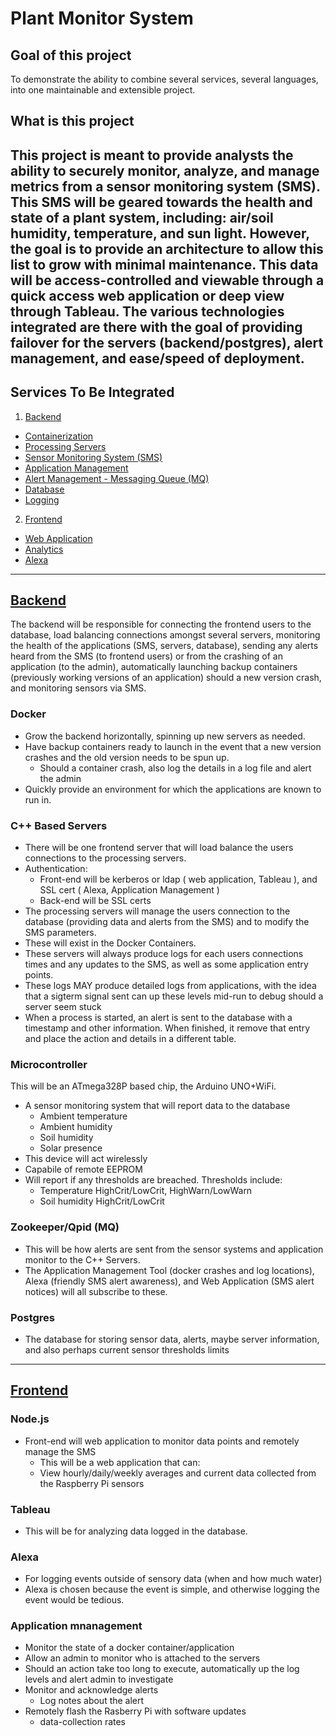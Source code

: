 
# Plant Monitor System

 ## Goal of this project
  To demonstrate the ability to combine several services, several languages, into one maintainable and extensible project.

 ## What is this project
  This project is meant to provide analysts the ability to securely monitor, analyze, and manage metrics from a sensor monitoring system (SMS).
  This SMS will be geared towards the health and state of a plant system, including: air/soil humidity, temperature, and sun light. However, the goal is to provide an architecture to allow this list to grow with minimal maintenance. 
  This data will be access-controlled and viewable through a quick access web application or deep view through Tableau.
  The various technologies integrated are there with the goal of providing failover for the servers (backend/postgres), alert management, and ease/speed of deployment.
---
 ## Services To Be Integrated
  1. [Backend](##Backend)
   * [Containerization](###Docker)
   * [Processing Servers](###C++-Based-Servers)
   * [Sensor Monitoring System (SMS)](###Microcontroller)
   * [Application Management](###Application-Management)
   * [Alert Management - Messaging Queue (MQ)](###Zookeeper/Qpid)
   * [Database](###Postgres)
   * [Logging](###Logging)
  2. [Frontend](##Frontend)
   * [Web Application](###Node.js)
   * [Analytics](###Tableau)
   * [Alexa](###Alexa)
---
 ## <u>Backend</u>
 The backend will be responsible for connecting the frontend users to the database, load balancing connections amongst several servers, monitoring the health of the applications (SMS, servers, database),  sending any alerts heard from the SMS (to frontend users) or from the crashing of an application (to the admin), automatically launching backup containers (previously working versions of an application) should a new version crash, and monitoring sensors via SMS.
  ### Docker
   * Grow the backend horizontally, spinning up new servers as needed.
   * Have backup containers ready to launch in the event that a new version crashes and the old version needs to be spun up.
     * Should a container crash, also log the details in a log file and alert the admin 
   * Quickly provide an environment for which the applications are known to run in.

  ### C++ Based Servers
   * There will be one frontend server that will load balance the users connections to the processing servers.
   * Authentication: 
     * Front-end will be kerberos or ldap ( web application, Tableau ), and SSL cert ( Alexa, Application Management )
     * Back-end will be SSL certs
   * The processing servers will manage the users connection to the database (providing data and alerts from the SMS) and to modify the SMS parameters.
   * These will exist in the Docker Containers.
   * These servers will always produce logs for each users connections times and any updates to the SMS, as well as some application entry points.
   * These logs MAY produce detailed logs from applications, with the idea that a sigterm signal sent can up these levels mid-run to debug should a server seem stuck
   * When a process is started, an alert is sent to the database with a timestamp and other information. When finished, it remove that entry and place the action and details in a different table.

  ### Microcontroller
 This will be an ATmega328P based chip, the Arduino UNO+WiFi. 
   * A sensor monitoring system that will report data to the database
     * Ambient temperature
     * Ambient humidity
     * Soil humidity
     * Solar presence
   * This device will act wirelessly
   * Capabile of remote EEPROM
   * Will report if any thresholds are breached. Thresholds include:
     * Temperature HighCrit/LowCrit, HighWarn/LowWarn
     * Soil humidity HighCrit/LowCrit

  ###  Zookeeper/Qpid (MQ)
   * This will be how alerts are sent from the sensor systems and application monitor to the C++ Servers.
   * The Application Management Tool (docker crashes and log locations), Alexa (friendly SMS alert awareness), and Web Application (SMS alert notices) will all subscribe to these.

  ### Postgres
   * The database for storing sensor data, alerts, maybe server information, and also perhaps current sensor thresholds limits
---
 ## <u>Frontend</u>

  ### Node.js
   * Front-end will web application to monitor data points and remotely manage the SMS
     * This will be a web application that can:
     * View hourly/daily/weekly averages and current data collected from the Raspberry Pi sensors

  ### Tableau
   * This will be for analyzing data logged in the database.
 
  ### Alexa
   * For logging events outside of sensory data (when and how much water)
   * Alexa is chosen because the event is simple, and otherwise logging the event would be tedious.

  ### Application mnanagement
   * Monitor the state of a docker container/application
   * Allow an admin to monitor who is attached to the servers
   * Should an action take too long to execute, automatically up the log levels and alert admin to investigate
   * Monitor and acknowledge alerts
     * Log notes about the alert
   * Remotely flash the Rasberry Pi with software updates
     * data-collection rates


 




